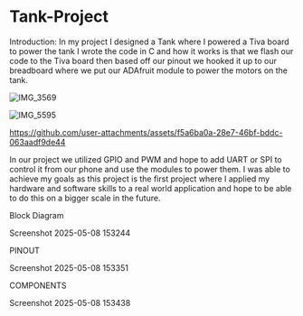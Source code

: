 # Tank-Project
Introduction: In my project I designed a Tank where I powered a Tiva board to power the tank I wrote the code in C and how it works is that we flash our code to the Tiva board then based off our pinout we hooked it up to our breadboard where we put our ADAfruit module to power the motors on the tank.




![IMG_3569](https://github.com/user-attachments/assets/342e2c32-d215-46d2-88cf-27700c8b3e9f)


![IMG_5595](https://github.com/user-attachments/assets/b9b21ac4-2d1a-4b59-abb5-bee2ded62c47)






https://github.com/user-attachments/assets/f5a6ba0a-28e7-46bf-bddc-063aadf9de44











In our project we utilized GPIO and PWM and hope to add UART or SPI to control it from our phone and use the modules to power them. I was able to achieve my goals as this project is the first project where I applied my hardware and software skills to a real world application and hope to be able to do this on a bigger scale in the future.

Block Diagram

Screenshot 2025-05-08 153244

PINOUT

Screenshot 2025-05-08 153351

COMPONENTS

Screenshot 2025-05-08 153438

